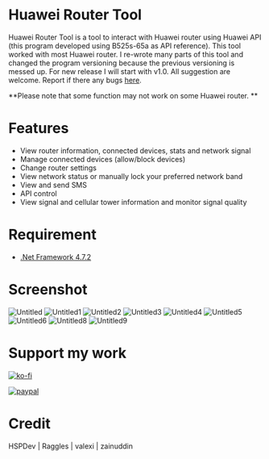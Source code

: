 # Huawei Router Tool
Huawei Router Tool is a tool to interact with Huawei router using Huawei API (this program developed using B525s-65a as API reference). This tool worked with most Huawei router. I re-wrote many parts of this tool and changed the program versioning because the previous versioning is messed up. For new release I will start with v1.0. All suggestion are welcome. Report if there any bugs [here](https://github.com/pearlxcore/Huawei-Router-Tool/issues).

 **Please note that some function may not work on some Huawei router. **

# Features
- View router information, connected devices, stats and network signal
- Manage connected devices (allow/block devices)
- Change router settings
- View network status or manually lock your preferred network band 
- View and send SMS
- API control
- View signal and cellular tower information and monitor signal quality

# Requirement
- [.Net Framework 4.7.2](https://dotnet.microsoft.com/download/dotnet-framework/net472)

# Screenshot
![Untitled](https://user-images.githubusercontent.com/36906814/101399328-47ae6600-390a-11eb-88fa-ec7a233f3517.png)
![Untitled1](https://user-images.githubusercontent.com/36906814/101399332-48df9300-390a-11eb-9a17-001ed8c6513b.png)
![Untitled2](https://user-images.githubusercontent.com/36906814/101399333-4a10c000-390a-11eb-8ac6-a93c87dbe6ce.png)
![Untitled3](https://user-images.githubusercontent.com/36906814/101399336-4a10c000-390a-11eb-905c-6a1223c00766.png)
![Untitled4](https://user-images.githubusercontent.com/36906814/101399337-4aa95680-390a-11eb-9461-51eb95b2607c.png)
![Untitled5](https://user-images.githubusercontent.com/36906814/101399338-4b41ed00-390a-11eb-89f1-00f01fa216aa.png)
![Untitled6](https://user-images.githubusercontent.com/36906814/101399339-4bda8380-390a-11eb-9cd0-58a625e39d3c.png)
![Untitled8](https://user-images.githubusercontent.com/36906814/101399342-4c731a00-390a-11eb-9ba9-3a5334628387.png)
![Untitled9](https://user-images.githubusercontent.com/36906814/101399344-4d0bb080-390a-11eb-8433-90d38d6f1145.png)

# Support my work
[![ko-fi](https://www.ko-fi.com/img/githubbutton_sm.svg)](https://ko-fi.com/R6R524N7X)  

[![paypal](https://user-images.githubusercontent.com/36906814/102657760-39d1ce00-41b1-11eb-96fe-c10e2d9b3f39.png)](https://www.paypal.com/paypalme/pearlxcoree)  

# Credit
HSPDev | Raggles | valexi | zainuddin
